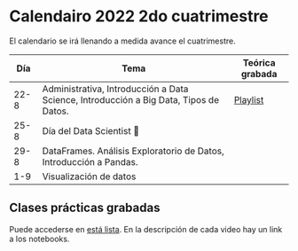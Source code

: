 # Calendairo 2022 2do cuatrimestre

El calendario se irá llenando a medida avance el cuatrimestre.

| Día  	| Tema                                                                                  	| Teórica grabada 	|
|------	|---------------------------------------------------------------------------------------	|-----------------	|
| 22-8 	| Administrativa, Introducción a Data Science, Introducción a Big Data, Tipos de Datos. 	|[Playlist](https://www.youtube.com/playlist?list=PLeo_qKwGPZYevnuxYBfrvQ32zJJE2--Y4)                 	|
| 25-8 	| Día del Data Scientist 🎉                                                              	|                 	|
| 29-8 	| DataFrames. Análisis Exploratorio de Datos, Introducción a Pandas.                    	|                 	|
| 1-9  	| Visualización de datos                                                                	|                 	|

## Clases prácticas grabadas

Puede accederse en [está lista](https://www.youtube.com/playlist?list=PLeo_qKwGPZYeTMIPscw8qjeOIXJM414th). En la descripción de cada video hay un link a los notebooks.
